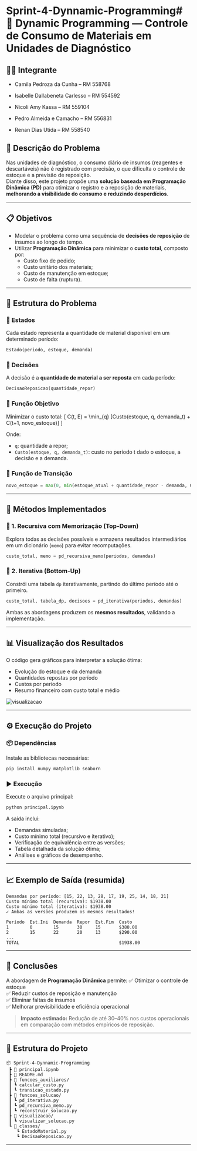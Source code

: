 # Sprint-4-Dynnamic-Programming# 🧠 Dynamic Programming — Controle de Consumo de Materiais em Unidades de Diagnóstico

## 👨‍💻 Integrante
*   Camila Pedroza da Cunha – RM 558768 

*   Isabelle Dallabeneta Carlesso – RM 554592 

*   Nicoli Amy Kassa – RM 559104 

*   Pedro Almeida e Camacho – RM 556831 

*   Renan Dias Utida – RM 558540  
## 🎯 Descrição do Problema
Nas unidades de diagnóstico, o consumo diário de insumos (reagentes e descartáveis) não é registrado com precisão, o que dificulta o controle de estoque e a previsão de reposição.  
Diante disso, este projeto propõe uma **solução baseada em Programação Dinâmica (PD)** para otimizar o registro e a reposição de materiais, **melhorando a visibilidade do consumo e reduzindo desperdícios**.

---

## 📋 Objetivos
- Modelar o problema como uma sequência de **decisões de reposição** de insumos ao longo do tempo.  
- Utilizar **Programação Dinâmica** para minimizar o **custo total**, composto por:
  - Custo fixo de pedido;  
  - Custo unitário dos materiais;  
  - Custo de manutenção em estoque;  
  - Custo de falta (ruptura).  

---

## 🧩 Estrutura do Problema

### 🔹 Estados
Cada estado representa a quantidade de material disponível em um determinado período:
```python
Estado(periodo, estoque, demanda)
```

### 🔹 Decisões
A decisão é a **quantidade de material a ser reposta** em cada período:
```python
DecisaoReposicao(quantidade_repor)
```

### 🔹 Função Objetivo
Minimizar o custo total:
\[
C(t, E) = \min_{q} [Custo(estoque, q, demanda_t) + C(t+1, novo\_estoque)]
\]

Onde:
- `q`: quantidade a repor;
- `Custo(estoque, q, demanda_t)`: custo no período t dado o estoque, a decisão e a demanda.

### 🔹 Função de Transição
```python
novo_estoque = max(0, min(estoque_atual + quantidade_repor - demanda, CAPACIDADE_MAXIMA))
```

---

## 🧮 Métodos Implementados

### 🔸 1. Recursiva com Memorização (Top-Down)
Explora todas as decisões possíveis e armazena resultados intermediários em um dicionário (`memo`) para evitar recomputações.

```python
custo_total, memo = pd_recursiva_memo(periodos, demandas)
```

### 🔸 2. Iterativa (Bottom-Up)
Constrói uma tabela `dp` iterativamente, partindo do último período até o primeiro.

```python
custo_total, tabela_dp, decisoes = pd_iterativa(periodos, demandas)
```

Ambas as abordagens produzem os **mesmos resultados**, validando a implementação.

---

## 📊 Visualização dos Resultados

O código gera gráficos para interpretar a solução ótima:

- Evolução do estoque e da demanda  
- Quantidades repostas por período  
- Custos por período  
- Resumo financeiro com custo total e médio

![visualizacao](assets/resultado.png)

---

## ⚙️ Execução do Projeto

### 📦 Dependências
Instale as bibliotecas necessárias:
```bash
pip install numpy matplotlib seaborn
```

### ▶️ Execução
Execute o arquivo principal:
```bash
python principal.ipynb
```

A saída inclui:
- Demandas simuladas;
- Custo mínimo total (recursivo e iterativo);
- Verificação de equivalência entre as versões;
- Tabela detalhada da solução ótima;
- Análises e gráficos de desempenho.

---

## 📈 Exemplo de Saída (resumida)
```
Demandas por período: [15, 22, 13, 28, 17, 19, 25, 14, 18, 21]
Custo mínimo total (recursiva): $1938.00
Custo mínimo total (iterativa): $1938.00
✓ Ambas as versões produzem os mesmos resultados!

Período  Est.Ini  Demanda  Repor  Est.Fim  Custo
1        0        15       30     15       $380.00
2        15       22       20     13       $290.00
...
TOTAL                                      $1938.00
```

---

## 🧠 Conclusões

A abordagem de **Programação Dinâmica** permite:
✅ Otimizar o controle de estoque  
✅ Reduzir custos de reposição e manutenção  
✅ Eliminar faltas de insumos  
✅ Melhorar previsibilidade e eficiência operacional  

> **Impacto estimado:** Redução de até 30–40% nos custos operacionais em comparação com métodos empíricos de reposição.

---

## 📁 Estrutura do Projeto
```
📦 Sprint-4-Dynnamic-Programming
 ┣ 📜 principal.ipynb
 ┣ 📜 README.md
 ┣ 📁 funcoes_auxiliares/
 ┃ ┗ calcular_custo.py
 ┃ ┗ transicao_estado.py
 ┣ 📁 funcoes_solucao/
 ┃ ┗ pd_iterativa.py
 ┃ ┗ pd_recursiva_memo.py
 ┃ ┗ reconstruir_solucao.py
 ┣ 📁 visualizacao/
 ┃ ┗ visualizar_solucao.py
 ┗ 📁 classes/
    ┗ EstadoMaterial.py
    ┗ DecisaoReposicao.py

```

---



